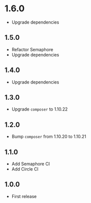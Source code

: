 # 1.6.0
+ Upgrade dependencies

## 1.5.0
+ Refactor Semaphore
+ Upgrade dependencies

## 1.4.0
+ Upgrade dependencies

## 1.3.0
+ Upgrade `composer` to 1.10.22

## 1.2.0
+ Bump `composer` from 1.10.20 to 1.10.21

## 1.1.0
+ Add Semaphore CI
+ Add Circle CI

## 1.0.0
+ First release